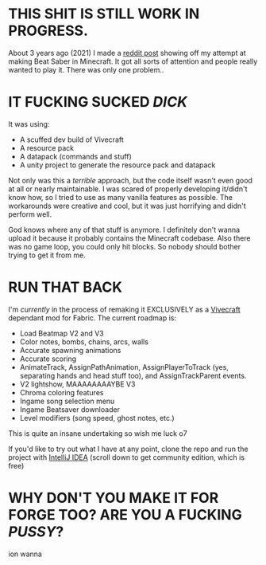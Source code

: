 # THIS SHIT IS STILL WORK IN PROGRESS.

About 3 years ago (2021) I made a [reddit post](https://www.reddit.com/r/Minecraft/comments/l4w7of/working_on_making_beat_saber_in_minecraft) showing off my attempt at making Beat Saber in Minecraft. It got all sorts of attention and people really wanted to play it. There was only one problem..

# IT FUCKING SUCKED _DICK_

It was using:
- A scuffed dev build of Vivecraft
- A resource pack
- A datapack (commands and stuff)
- A unity project to generate the resource pack and datapack

Not only was this a *terrible* approach, but the code itself wasn't even good at all or nearly maintainable. I was scared of properly developing it/didn't know how, so I tried to use as many vanilla features as possible. The workarounds were creative and cool, but it was just horrifying and didn't perform well.

God knows where any of that stuff is anymore. I definitely don't wanna upload it because it probably contains the Minecraft codebase. Also there was no game loop, you could only hit blocks. So nobody should bother trying to get it from me.

# RUN THAT BACK

I'm *currently* in the process of remaking it EXCLUSIVELY as a [Vivecraft](https://modrinth.com/mod/vivecraft) dependant mod for Fabric. The current roadmap is:
- Load Beatmap V2 and V3
- Color notes, bombs, chains, arcs, walls
- Accurate spawning animations
- Accurate scoring
- AnimateTrack, AssignPathAnimation, AssignPlayerToTrack (yes, separating hands and head stuff too), and AssignTrackParent events.
- V2 lightshow, MAAAAAAAAYBE V3
- Chroma coloring features
- Ingame song selection menu
- Ingame Beatsaver downloader
- Level modifiers (song speed, ghost notes, etc.)

This is quite an insane undertaking so wish me luck o7

If you'd like to try out what I have at any point, clone the repo and run the project with [IntelliJ IDEA](https://www.jetbrains.com/idea/download/?section=windows) (scroll down to get community edition, which is free)

# WHY DON'T YOU MAKE IT FOR FORGE TOO? ARE YOU A FUCKING *PUSSY*?

ion wanna

